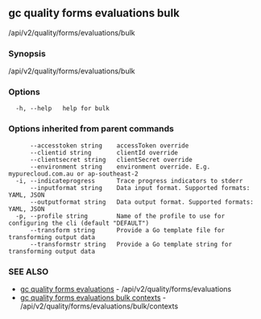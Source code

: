 ## gc quality forms evaluations bulk

/api/v2/quality/forms/evaluations/bulk

### Synopsis

/api/v2/quality/forms/evaluations/bulk

### Options

```
  -h, --help   help for bulk
```

### Options inherited from parent commands

```
      --accesstoken string    accessToken override
      --clientid string       clientId override
      --clientsecret string   clientSecret override
      --environment string    environment override. E.g. mypurecloud.com.au or ap-southeast-2
  -i, --indicateprogress      Trace progress indicators to stderr
      --inputformat string    Data input format. Supported formats: YAML, JSON
      --outputformat string   Data output format. Supported formats: YAML, JSON
  -p, --profile string        Name of the profile to use for configuring the cli (default "DEFAULT")
      --transform string      Provide a Go template file for transforming output data
      --transformstr string   Provide a Go template string for transforming output data
```

### SEE ALSO

* [gc quality forms evaluations](gc_quality_forms_evaluations.html)	 - /api/v2/quality/forms/evaluations
* [gc quality forms evaluations bulk contexts](gc_quality_forms_evaluations_bulk_contexts.html)	 - /api/v2/quality/forms/evaluations/bulk/contexts


